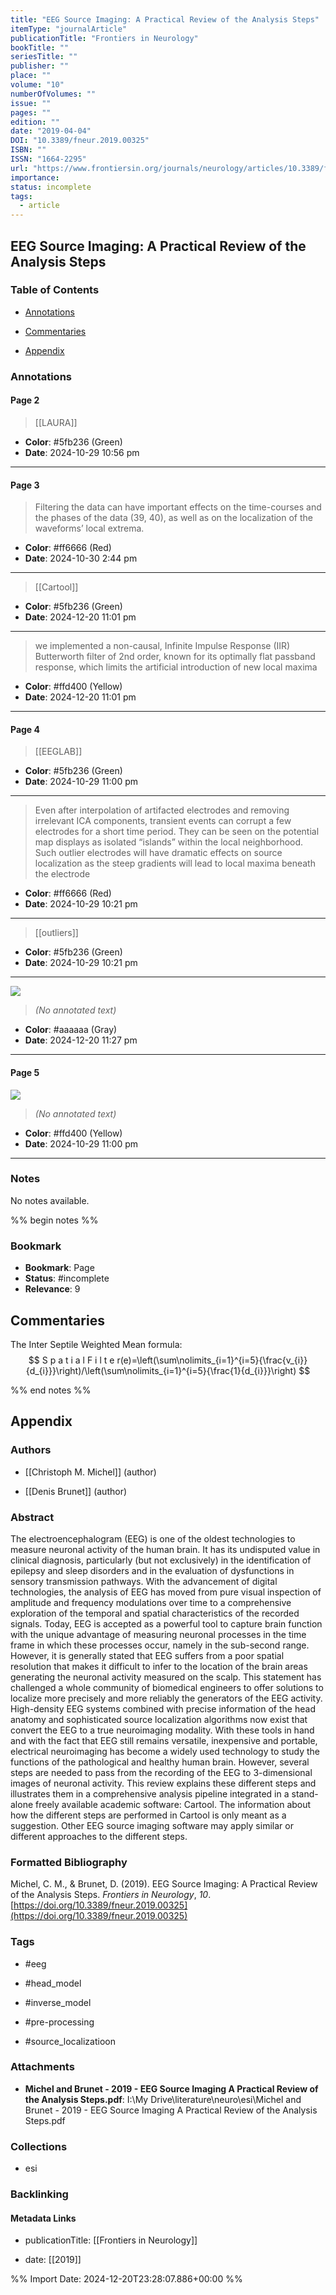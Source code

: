 ```yaml
---
title: "EEG Source Imaging: A Practical Review of the Analysis Steps"
itemType: "journalArticle"
publicationTitle: "Frontiers in Neurology"
bookTitle: ""
seriesTitle: ""
publisher: ""
place: ""
volume: "10"
numberOfVolumes: ""
issue: ""
pages: ""
edition: ""
date: "2019-04-04"
DOI: "10.3389/fneur.2019.00325"
ISBN: ""
ISSN: "1664-2295"
url: "https://www.frontiersin.org/journals/neurology/articles/10.3389/fneur.2019.00325/full"
importance: 
status: incomplete
tags:
  - article
---
```


## EEG Source Imaging: A Practical Review of the Analysis Steps

### Table of Contents

- [Annotations](#annotations)

+ [Commentaries](#commentaries)

- [Appendix](#appendix)

### Annotations




#### Page 2








> [[LAURA]]





- **Color**: #5fb236 (Green)
- **Date**: 2024-10-29 10:56 pm

---



#### Page 3







> Filtering the data can have important effects on the time-courses and the phases of the data (39, 40), as well as on the localization of the waveforms’ local extrema.





- **Color**: #ff6666 (Red)
- **Date**: 2024-10-30 2:44 pm

---








> [[Cartool]]





- **Color**: #5fb236 (Green)
- **Date**: 2024-12-20 11:01 pm

---







> we implemented a non-causal, Infinite Impulse Response (IIR) Butterworth filter of 2nd order, known for its optimally flat passband response, which limits the artificial introduction of new local maxima





- **Color**: #ffd400 (Yellow)
- **Date**: 2024-12-20 11:01 pm

---



#### Page 4








> [[EEGLAB]]





- **Color**: #5fb236 (Green)
- **Date**: 2024-10-29 11:00 pm

---







> Even after interpolation of artifacted electrodes and removing irrelevant ICA components, transient events can corrupt a few electrodes for a short time period. They can be seen on the potential map displays as isolated “islands” within the local neighborhood. Such outlier electrodes will have dramatic effects on source localization as the steep gradients will lead to local maxima beneath the electrode





- **Color**: #ff6666 (Red)
- **Date**: 2024-10-29 10:21 pm

---








> [[outliers]]





- **Color**: #5fb236 (Green)
- **Date**: 2024-10-29 10:21 pm

---




![](<0 - Supplementary/images/michelEEGSourceImaging2019a.md/image-4-x326-y631.png>)



> *(No annotated text)*




- **Color**: #aaaaaa (Gray)
- **Date**: 2024-12-20 11:27 pm

---



#### Page 5




![](<0 - Supplementary/images/michelEEGSourceImaging2019a.md/image-5-x32-y515.png>)



> *(No annotated text)*




- **Color**: #ffd400 (Yellow)
- **Date**: 2024-10-29 11:00 pm

---





### Notes


No notes available.


%% begin notes %%

### Bookmark

- **Bookmark**: Page <!-- Specify the page number or section -->
- **Status**: #incomplete
- **Relevance**: 9
## Commentaries

The Inter Septile Weighted Mean formula:
$$
S p a t i a l F i l t e r(e)=\left(\sum\nolimits_{i=1}^{i=5}{\frac{v_{i}}{d_{i}}}\right)/\left(\sum\nolimits_{i=1}^{i=5}{\frac{1}{d_{i}}}\right)
$$


%% end notes %%

## Appendix

### Authors


- [[Christoph M. Michel]] (author)

- [[Denis Brunet]] (author)



### Abstract

<p>The electroencephalogram (EEG) is one of the oldest technologies to measure neuronal activity of the human brain. It has its undisputed value in clinical diagnosis, particularly (but not exclusively) in the identification of epilepsy and sleep disorders and in the evaluation of dysfunctions in sensory transmission pathways. With the advancement of digital technologies, the analysis of EEG has moved from pure visual inspection of amplitude and frequency modulations over time to a comprehensive exploration of the temporal and spatial characteristics of the recorded signals. Today, EEG is accepted as a powerful tool to capture brain function with the unique advantage of measuring neuronal processes in the time frame in which these processes occur, namely in the sub-second range. However, it is generally stated that EEG suffers from a poor spatial resolution that makes it difficult to infer to the location of the brain areas generating the neuronal activity measured on the scalp. This statement has challenged a whole community of biomedical engineers to offer solutions to localize more precisely and more reliably the generators of the EEG activity. High-density EEG systems combined with precise information of the head anatomy and sophisticated source localization algorithms now exist that convert the EEG to a true neuroimaging modality. With these tools in hand and with the fact that EEG still remains versatile, inexpensive and portable, electrical neuroimaging has become a widely used technology to study the functions of the pathological and healthy human brain. However, several steps are needed to pass from the recording of the EEG to 3-dimensional images of neuronal activity. This review explains these different steps and illustrates them in a comprehensive analysis pipeline integrated in a stand-alone freely available academic software: Cartool. The information about how the different steps are performed in Cartool is only meant as a suggestion. Other EEG source imaging software may apply similar or different approaches to the different steps.</p>


### Formatted Bibliography

Michel, C. M., & Brunet, D. (2019). EEG Source Imaging: A Practical Review of the Analysis Steps. _Frontiers in Neurology_, _10_. [https://doi.org/10.3389/fneur.2019.00325](https://doi.org/10.3389/fneur.2019.00325)


### Tags


- #eeg

- #head_model

- #inverse_model

- #pre-processing

- #source_localizatioon




### Attachments


- **Michel and Brunet - 2019 - EEG Source Imaging A Practical Review of the Analysis Steps.pdf**: I:\My Drive\literature\neuro\esi\Michel and Brunet - 2019 - EEG Source Imaging A Practical Review of the Analysis Steps.pdf




### Collections


- esi





### Backlinking


#### Metadata Links


- publicationTitle: [[Frontiers in Neurology]]




- date: [[2019]]






%% Import Date: 2024-12-20T23:28:07.886+00:00 %%
